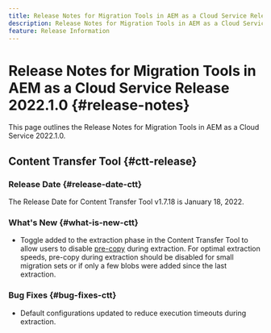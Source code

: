 ```yaml
---
title: Release Notes for Migration Tools in AEM as a Cloud Service Release 2022.1.0
description: Release Notes for Migration Tools in AEM as a Cloud Service Release 2022.1.0
feature: Release Information
---
```


# Release Notes for Migration Tools in AEM as a Cloud Service Release 2022.1.0 {#release-notes}

This page outlines the Release Notes for Migration Tools in AEM as a Cloud Service 2022.1.0.

## Content Transfer Tool {#ctt-release}

### Release Date {#release-date-ctt}

The Release Date for Content Transfer Tool v1.7.18 is January 18, 2022.

### What's New {#what-is-new-ctt}

* Toggle added to the extraction phase in the Content Transfer Tool to allow users to disable [pre-copy](https://experienceleague.adobe.com/docs/experience-manager-cloud-service/moving/cloud-migration/content-transfer-tool/handling-large-content-repositories.html?lang=en) during extraction. For optimal extraction speeds, pre-copy during extraction should be disabled for small migration sets or if only a few blobs were added since the last extraction. 

### Bug Fixes {#bug-fixes-ctt}

* Default configurations updated to reduce execution timeouts during extraction. 

